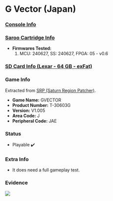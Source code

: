 # G Vector (Japan)

### [Console Info](../../../../../Info/Consoles/VA13/README.md)

### [Saroo Cartridge Info](../../../../../Info/Cartridges/RetroGameParadiseStore/1.32F/README.md)

- <b>Firmwares Tested:</b>
  1. MCU: 240627, SS: 240627, FPGA: 05 - v0.6

### [SD Card Info (Lexar - 64 GB - exFat)](../../../../../Info/SdCards/Lexar/64GB/exfat/README.md)

### Game Info

Extracted from [SRP (Saturn Region Patcher)](https://segaxtreme.net/resources/saturn-region-patcher.81/download).

- <b>Game Name:</b> GVECTOR
- <b>Product Number:</b> T-30603G
- <b>Version:</b> V1.005
- <b>Area Code:</b> J
- <b>Peripheral Code:</b> JAE

### Status

- Playable :heavy_check_mark:

### Extra Info

- It does need a full gameplay test.

### Evidence

[![](https://img.youtube.com/vi/FffdDXZIkiE/0.jpg)](https://www.youtube.com/watch?v=FffdDXZIkiE)
